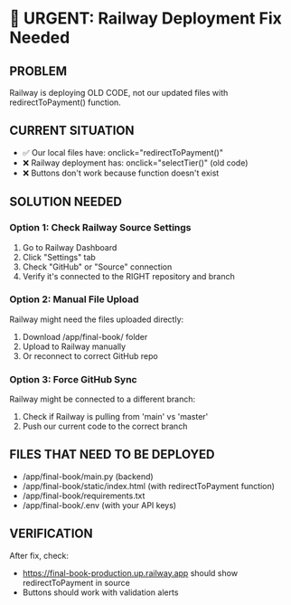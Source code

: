 # 🚨 URGENT: Railway Deployment Fix Needed

## PROBLEM
Railway is deploying OLD CODE, not our updated files with redirectToPayment() function.

## CURRENT SITUATION
- ✅ Our local files have: onclick="redirectToPayment()"
- ❌ Railway deployment has: onclick="selectTier()" (old code)
- ❌ Buttons don't work because function doesn't exist

## SOLUTION NEEDED

### Option 1: Check Railway Source Settings
1. Go to Railway Dashboard
2. Click "Settings" tab
3. Check "GitHub" or "Source" connection
4. Verify it's connected to the RIGHT repository and branch

### Option 2: Manual File Upload
Railway might need the files uploaded directly:
1. Download /app/final-book/ folder
2. Upload to Railway manually
3. Or reconnect to correct GitHub repo

### Option 3: Force GitHub Sync
Railway might be connected to a different branch:
1. Check if Railway is pulling from 'main' vs 'master'
2. Push our current code to the correct branch

## FILES THAT NEED TO BE DEPLOYED
- /app/final-book/main.py (backend)
- /app/final-book/static/index.html (with redirectToPayment function)
- /app/final-book/requirements.txt
- /app/final-book/.env (with your API keys)

## VERIFICATION
After fix, check:
- https://final-book-production.up.railway.app should show redirectToPayment in source
- Buttons should work with validation alerts